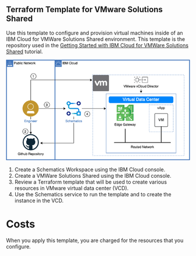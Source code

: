 ## Terraform Template for VMware Solutions Shared

Use this template to configure and provision virtual machines inside of an IBM Cloud for VMWare Solutions Shared environment.  This template is the repository used in the [Getting Started with IBM Cloud for VMWare Solutions Shared](https://cloud.ibm.com/docs/tutorials?topic=solution-tutorials-vmware-solutions-shared-getting-started) tutorial.

![](./docs/diagrams/Architecture.png)

1. Create a Schematics Workspace using the IBM Cloud console.
2. Create a VMWare Solutions Shared using the IBM Cloud console.
3. Review a Terraform template that will be used to create various resources in VMware virtual data center (VCD).
4. Use the Schematics service to run the template and to create the instance in the VCD.

# Costs

When you apply this template, you are charged for the resources that you configure.
